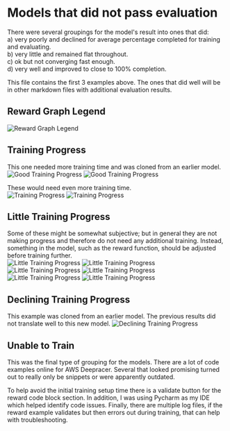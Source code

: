 # Models that did not pass evaluation

There were several groupings for the model's result into ones that did:  
a) very poorly and declined for average percentage completed for training and evaluating.  
b) very little and remained flat throughout.  
c) ok but not converging fast enough.  
d) very well and improved to close to 100% completion.

This file contains the first 3 examples above. 
The ones that did well will be in other markdown files with additional evaluation results.

## Reward Graph Legend

![Reward Graph Legend](./images/Reward_graph_legend.png)

## Training Progress

This one needed more training time and was cloned from an earlier model.  
![Good Training Progress](./images/Good_training_progress_but_eval_fail_4t.png)
![Good Training Progress](./images/Good_training_progress_but_eval_fail_4e.png)

These would need even more training time.  
![Training Progress](./images/Slow_training_progress_22.png)
![Training Progress](./images/Good_training_progress_9.png)

## Little Training Progress

Some of these might be somewhat subjective; but in general they are not making progress and therefore do not need any additional training.
Instead, something in the model, such as the reward function, should be adjusted before training further.  
![Little Training Progress](./images/Little_training_progress_5.png)
![Little Training Progress](./images/Little_training_progress_9.png)
![Little Training Progress](./images/Little_training_progress_11.png)
![Little Training Progress](./images/Little_training_progress_17.png)
![Little Training Progress](./images/Little_training_progress_and_eval_fail_5t.png)
![Little Training Progress](./images/Little_training_progress_and_eval_fail_5e.png)

## Declining Training Progress

This example was cloned from an earlier model. The previous results did not translate well to this new model.
![Declining Training Progress](./images/Declining_training_progress_27.png)

## Unable to Train
This was the final type of grouping for the models.
There are a lot of code examples online for AWS Deepracer.
Several that looked promising turned out to really only be snippets or were apparently outdated.

To help avoid the initial training setup time there is a validate button for the reward code block section.
In addition, I was using Pycharm as my IDE which helped identify code issues.
Finally, there are multiple log files, if the reward example validates but then errors out during training, that can help with troubleshooting.

